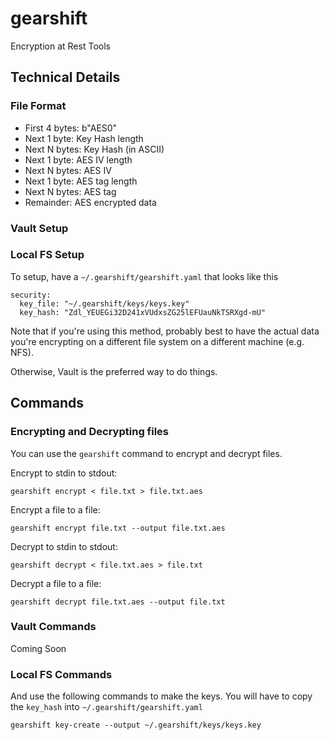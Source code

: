 # gearshift

Encryption at Rest Tools

## Technical Details
### File Format

* First 4 bytes: b"AES0"
* Next 1 byte: Key Hash length
* Next N bytes: Key Hash (in ASCII)
* Next 1 byte: AES IV length
* Next N bytes: AES IV
* Next 1 byte: AES tag length
* Next N bytes: AES tag
* Remainder: AES encrypted data

### Vault Setup
### Local FS Setup

To setup, have a `~/.gearshift/gearshift.yaml` that looks like this

```
security:
  key_file: "~/.gearshift/keys/keys.key"
  key_hash: "Zdl_YEUEGi32D241xVUdxsZG25lEFUauNkTSRXgd-mU"
```

Note that if you're using this method, probably best
to have the actual data you're encrypting on a different
file system on a different machine (e.g. NFS).

Otherwise, Vault is the preferred way to do things.

## Commands
### Encrypting and Decrypting files

You can use the `gearshift` command to encrypt and decrypt files.

Encrypt to stdin to stdout:

```
gearshift encrypt < file.txt > file.txt.aes
```

Encrypt a file to a file:

```
gearshift encrypt file.txt --output file.txt.aes
```

Decrypt to stdin to stdout:

```
gearshift decrypt < file.txt.aes > file.txt
```

Decrypt a file to a file:

```
gearshift decrypt file.txt.aes --output file.txt
```

### Vault Commands

Coming Soon

### Local FS Commands

And use the following commands to make the keys. You
will have to copy the `key_hash` into `~/.gearshift/gearshift.yaml`

```
gearshift key-create --output ~/.gearshift/keys/keys.key
```
